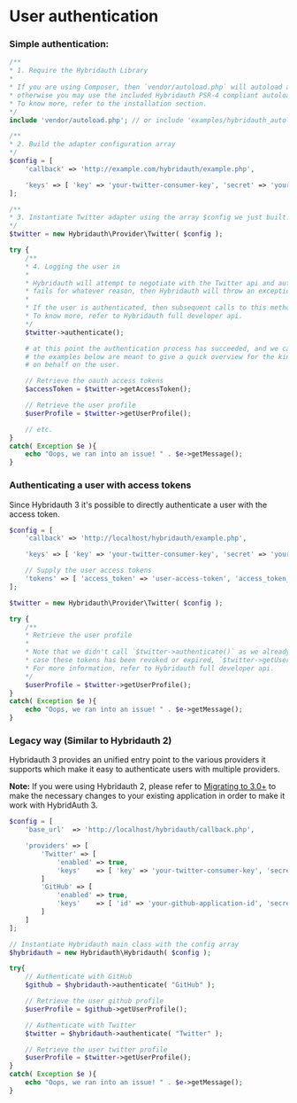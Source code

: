 User authentication
===================

### Simple authentication:

```php
/**
* 1. Require the Hybridauth Library
*
* If you are using Composer, then `vendor/autoload.php` will autoload all the required classes for us,
* otherwise you may use the included Hybridauth PSR-4 compliant autoloader on the examples folder.
* To know more, refer to the installation section.
*/
include 'vendor/autoload.php'; // or include 'examples/hybridauth_autoload.php';

/**
* 2. Build the adapter configuration array
*/
$config = [
    'callback' => 'http://example.com/hybridauth/example.php',

    'keys' => [ 'key' => 'your-twitter-consumer-key', 'secret' => 'your-twitter-consumer-secret' ]
];

/**
* 3. Instantiate Twitter adapter using the array $config we just built.
*/
$twitter = new Hybridauth\Provider\Twitter( $config );

try {
    /**
    * 4. Logging the user in
    *
    * Hybridauth will attempt to negotiate with the Twitter api and authenticate the user. If the process
    * fails for whatever reason, then Hybridauth will throw an exception.
    *
    * If the user is authenticated, then subsequent calls to this method will be ignored (yield a boolean).
    * To know more, refer to Hybridauth full developer api.
    */
    $twitter->authenticate();

    # at this point the authentication process has succeeded, and we can proceed with our application logic.
    # the examples below are meant to give a quick overview for the kind actions that Hybridauth can execute
    # on behalf on the user.

    // Retrieve the oauth access tokens
    $accessToken = $twitter->getAccessToken();

    // Retrieve the user profile
    $userProfile = $twitter->getUserProfile();

    // etc.
}
catch( Exception $e ){
    echo "Oops, we ran into an issue! " . $e->getMessage();
}
```

### Authenticating a user with access tokens

Since Hybridauth 3 it's possible to directly authenticate a user with the access token.

```php
$config = [
    'callback' => 'http://localhost/hybridauth/example.php',

    'keys' => [ 'key' => 'your-twitter-consumer-key', 'secret' => 'your-twitter-consumer-secret' ],

    // Supply the user access tokens
    'tokens' => [ 'access_token' => 'user-access-token', 'access_token_secret' => 'user-access-token-secret' ]
];

$twitter = new Hybridauth\Provider\Twitter( $config );

try {
    /**
    * Retrieve the user profile
    *
    * Note that we didn't call `$twitter->authenticate()` as we already have the user access tokens and in
    * case these tokens has been revoked or expired, `$twitter->getUserProfile()` will throw an exception.
    * For more information, refer to Hybridauth full developer api.
    */
    $userProfile = $twitter->getUserProfile();
}
catch( Exception $e ){
    echo "Oops, we ran into an issue! " . $e->getMessage();
}
```

### Legacy way (Similar to Hybridauth 2)

Hybridauth 3 provides an unified entry point to the various providers it supports which make it easy to authenticate users
with multiple providers.


**Note:** If you were using Hybridauth 2, please refer to [Migrating to 3.0+](developer-ref-migrating.html) to make the
necessary changes to your existing application in order to make it work with HybridAuth 3.

```php
$config = [
    'base_url'  => 'http://localhost/hybridauth/callback.php',

    'providers' => [
        'Twitter' => [
            'enabled' => true,
            'keys'    => [ 'key' => 'your-twitter-consumer-key', 'secret' => 'your-twitter-consumer-secret' ],
        ]
        'GitHub' => [
            'enabled' => true,
            'keys'    => [ 'id' => 'your-github-application-id', 'secret' => 'your-github-application-secret' ],
        ]
    ]
];

// Instantiate Hybridauth main class with the config array
$hybridauth = new Hybridauth\Hybridauth( $config );

try{
    // Authenticate with GitHub
    $github = $hybridauth->authenticate( "GitHub" );

    // Retrieve the user github profile
    $userProfile = $github->getUserProfile();

    // Authenticate with Twitter
    $twitter = $hybridauth->authenticate( "Twitter" );

    // Retrieve the user twitter profile
    $userProfile = $twitter->getUserProfile();
}
catch( Exception $e ){
    echo "Oops, we ran into an issue! " . $e->getMessage();
}
```
